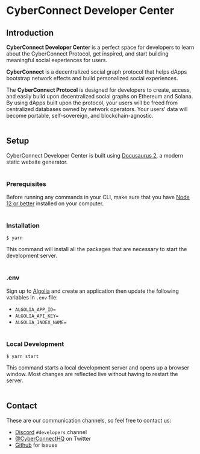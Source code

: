 # CyberConnect Developer Center

## Introduction
**CyberConnect Developer Center** is a perfect space for developers to learn about the CyberConnect Protocol, get inspired, and start building meaningful social experiences for users.

**CyberConnect** is a decentralized social graph protocol that helps dApps bootstrap network effects and build personalized social experiences.

The **CyberConnect Protocol** is designed for developers to create, access, and easily build upon decentralized social graphs on Ethereum and Solana. By using dApps built upon the protocol, your users will be freed from centralized databases owned by network operators. Your users' data will become portable, self-sovereign, and blockchain-agnostic.
<br></br>

## Setup

CyberConnect Developer Center is built using [Docusaurus 2](https://docusaurus.io/), a modern static website generator.
<br></br>

### Prerequisites

Before running any commands in your CLI, make sure that you have [Node 12 or better](https://nodejs.org/en/) installed on your computer.
<br></br>

### Installation

```
$ yarn
```

This command will install all the packages that are necessary to start the development server.
<br></br>

### .env
Sign up to [Algolia](https://www.algolia.com/) and create an application then update the following variables in `.env` file:

- `ALGOLIA_APP_ID=`
- `ALGOLIA_API_KEY=`
- `ALGOLIA_INDEX_NAME=`
<br></br>

### Local Development

```
$ yarn start
```

This command starts a local development server and opens up a browser window. Most changes are reflected live without having to restart the server.
<br></br>

## Contact

These are our communication channels, so feel free to contact us:

- [Discord](https://discord.com/invite/cUc8VRGmPs) ``#developers`` channel
- [@CyberConnectHQ](https://twitter.com/CyberConnectHQ) on Twitter
- [Github](https://github.com/cyberconnecthq/cyberconnect-docs-v2/issues) for issues
